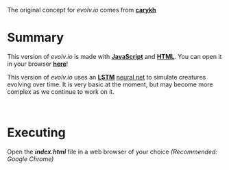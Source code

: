 The original concept for *evolv\.io* comes from **[carykh](https://www.youtube.com/watch?v=OLnv8QaEDL0)**

# Summary
This version of *evolv\.io* is made with **[JavaScript](https://developer.mozilla.org/en-US/docs/Web/JavaScript)** and **[HTML](https://developer.mozilla.org/en-US/docs/Web/HTML)**. You can open it in your browser **[here](http://unknowngames.dx.am/project/evolvio/)**!

This version of *evolv\.io* uses an **[LSTM](http://colah.github.io/posts/2015-08-Understanding-LSTMs/)** [neural net](https://www.digitaltrends.com/cool-tech/what-is-an-artificial-neural-network/) to simulate creatures evolving over time. It is very basic at the moment, but may become more complex as we continue to work on it.

&nbsp;

# Executing
Open the ***index.html*** file in a web browser of your choice *(Recommended: Google Chrome)*
